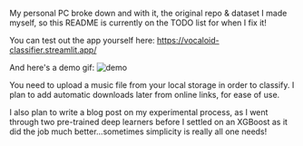 My personal PC broke down and with it, the original repo & dataset I made myself, so this README is currently on the TODO list for when I fix it!

You can test out the app yourself here: https://vocaloid-classifier.streamlit.app/

And here's a demo gif:
![demo](https://github.com/karikowska/vocaudio/blob/master/vocaudio_demo.gif)


You need to upload a music file from your local storage in order to classify. I plan to add automatic downloads later from online links, for ease of use.

I also plan to write a blog post on my experimental process, as I went through two pre-trained deep learners before I settled on an XGBoost as it did the job much better...sometimes simplicity is really all one needs!
